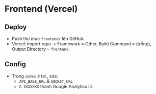 # Frontend (Vercel)

## Deploy

- Push thư mục `frontend/` lên GitHub.
- Vercel: Import repo → Framework = Other, Build Command = (trống), Output Directory = `frontend`.

## Config

- Trong `index.html`, sửa:
  - `API_BASE_URL` & `SOCKET_URL`
  - `G-XXXXXXX` thành Google Analytics ID
